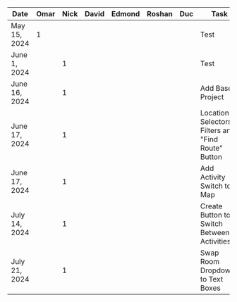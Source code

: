 | Date         | Omar | Nick | David | Edmond | Roshan | Duc | Task |
|--------------| --- |------| ----- | ------ | ------ | --- | ---- |
| May 15, 2024 | 1   |      |       |        |        |     | Test |
| June 1, 2024 |     | 1    |       |        |        |     | Test |
| June 16, 2024|     | 1    |       |        |        |     | Add Base Project |
| June 17, 2024|     | 1    |       |        |        |     | Location Selectors, Filters and "Find Route" Button |
| June 17, 2024|     | 1    |       |        |        |     | Add Activity Switch to Map |
| July 14, 2024|     | 1    |       |        |        |     | Create Button to Switch Between Activities |
| July 21, 2024|     | 1    |       |        |        |     | Swap Room Dropdowns to Text Boxes |